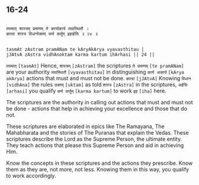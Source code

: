 ## 16-24


```shloka-sa

तस्मात् शास्त्रम् प्रमाणम् ते कार्याकार्य व्यवस्थितौ ।
ज्ञात्वा शास्त्र विधानोक्तम् कर्म कर्तुम् इहार्हसि ॥ २४ ॥

```
```shloka-sa-hk

tasmAt zAstram pramANam te kAryAkArya vyavasthitau |
jJAtvA zAstra vidhAnoktam karma kartum ihArhasi || 24 ||

```
`तस्मात्` `[tasmAt]` Hence, `शास्त्रम्` `[zAstram]` the scriptures `ते प्रमाणम्` `[te pramANam]` are your authority `व्यवस्थितौ` `[vyavasthitau]` in distinguishing `कार्य अकार्य` `[kArya akArya]` actions that must and must not be done. `ज्ञात्वा` `[jJAtvA]` Knowing `विधान` `[vidhAna]` the rules `उक्तम्` `[uktam]` as told `शास्त्र` `[zAstra]` in the scriptures, `अर्हसि` `[arhasi]` you qualify `कर्म कर्तुम्` `[karma kartum]` to work `इह` `[iha]` here.

The scriptures are the authority in calling out actions that must and must not be done - actions that help in achieving your excellence and those that do not. 

These scriptures are elaborated in epics like The Ramayana, The Mahabharata and the stories of The Puranas that explain the Vedas. These scriptures describe the Lord as the Supreme Person, the ultimate entity. They teach actions that please this Supreme Person and aid in achieving Him.

Know the concepts in these scriptures and the actions they prescribe. Know them as they are, not more, not less. Knowing them in this way, you qualify to work accordingly.



